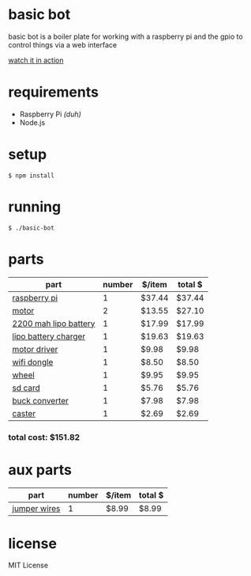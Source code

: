 # basic bot
basic bot is a boiler plate for working with a raspberry pi and the gpio to control things via a web interface

[watch it in action](http://youtu.be/dCIq-Hh_HDI)

# requirements

* Raspberry Pi *(duh)*
* Node.js

# setup

    $ npm install

# running

    $ ./basic-bot

# parts

| part | number | $/item | total $ |
| ---- | ------ | ------ | ------- |
| [raspberry pi ](http://www.amazon.com/Raspberry-Pi-Model-512MB-Computer/dp/B00LPESRUK/ref=pd_cp_pc_0) |  1 | $37.44 | $37.44 |
| [motor](http://www.pololu.com/product/1101) |  2 | $13.55 | $27.10 |
| [2200 mah lipo battery](http://www.amazon.com/Venom-2100mAh-Battery-Universal-System/dp/B004UZD4Q8/ref=sr_1_5?s=toys-and-games&ie=UTF8&qid=1403040586&sr=1-5&keywords=2200+mah+battery) |  1 | $17.99 | $17.99 |
| [lipo battery charger](http://www.amazon.com/Traxxas-2935-Cell-Balance-Charger/dp/B006BYOYGU/ref=pd_bxgy_t_img_y) |  1 | $19.63 | $19.63 |
| [motor driver ](http://www.amazon.com/SainSmart-Stepper-Controller-Mega2560-Duemilanove/dp/B00AJGM37I/ref=sr_1_8?ie=UTF8&qid=1403053541&sr=8-8&keywords=motor+driver) |  1 | $9.98 | $9.98 |
| [wifi dongle ](http://www.amazon.com/Edimax-EW-7811Un-Wireless-Adapter-Wizard/dp/B003MTTJOY/ref=sr_1_1?ie=UTF8&qid=1401234612&sr=8-1&keywords=wifi+usb+raspberry+pi) |  1 | $8.50 | $8.50 |
| [wheel](http://www.pololu.com/product/1438) |  1 | $9.95 | $9.95 |
| [sd card ](http://www.amazon.com/SanDisk-Memory-Frustration-Free-Packaging--SDSDB-008G-AFFP/dp/B007JRB0TC/ref=sr_1_1?ie=UTF8&qid=1401234644&sr=8-1&keywords=8gb+sd+card) |  1 | $5.76 | $5.76 |
| [buck converter ](http://www.amazon.com/Retailstore-LM2596-Adjustable-Supply-Converter/dp/B009HPB1OI/ref=sr_1_1?s=electronics&ie=UTF8&qid=1403040996&sr=1-1&keywords=buck+converter) |  1 | $7.98 | $7.98 |
| [caster](http://www.amazon.com/Shepherd-9489-2-Inch-Swivel-General/dp/B000H5ODN8/ref=sr_1_13?ie=UTF8&qid=1403040421&sr=8-13&keywords=1%22+rubber+caster) |  1 | $2.69 | $2.69 |

### total cost: $151.82

# aux parts

| part | number | $/item | total $ |
| ---- | ------ | ------ | ------- |
| [jumper wires](http://www.amazon.com/Foxnovo-Multicolored-40-pin-Female-Breadboard/dp/B00JUKL4XI) |  1 | $8.99 | $8.99 |



# license
MIT License
